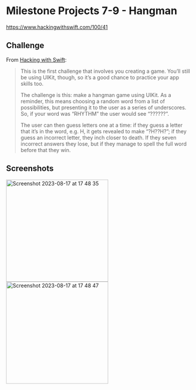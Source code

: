 # Milestone Projects 7-9 - Hangman

https://www.hackingwithswift.com/100/41

## Challenge

From [Hacking with Swift](https://www.hackingwithswift.com/guide/4/3/challenge):
>This is the first challenge that involves you creating a game. You’ll still be using UIKit, though, so it’s a good chance to practice your app skills too.
>
>The challenge is this: make a hangman game using UIKit. As a reminder, this means choosing a random word from a list of possibilities, but presenting it to the user as a series of underscores. So, if your word was “RHYTHM” the user would see “??????”.
>
>The user can then guess letters one at a time: if they guess a letter that it’s in the word, e.g. H, it gets revealed to make “?H??H?”; if they guess an incorrect letter, they inch closer to death. If they seven incorrect answers they lose, but if they manage to spell the full word before that they win.

## Screenshots
<img width="278" alt="Screenshot 2023-08-17 at 17 48 35" src="https://github.com/juliobraganca/100-days-of-swift/assets/127988357/3efe6e9c-2176-4b8f-a1ce-b63a29ee51ab">
<img width="278" alt="Screenshot 2023-08-17 at 17 48 47" src="https://github.com/juliobraganca/100-days-of-swift/assets/127988357/f6ec3089-642f-457b-8b85-2fb485e3d0e4">
